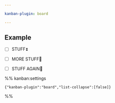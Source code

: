 ```yaml
---

kanban-plugin: board

---
```


## Example

- [ ] STUFF⏫
- [ ] MORE STUFF🔼
- [ ] STUFF AGAIN🔽




%% kanban:settings
```
{"kanban-plugin":"board","list-collapse":[false]}
```
%%